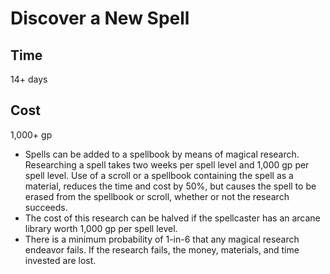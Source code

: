 # Discover a New Spell

## Time
14+ days

## Cost
1,000+ gp

-   Spells can be added to a spellbook by means of magical research. Researching a spell takes two weeks per spell level and 1,000 gp per spell level. Use of a scroll or a spellbook containing the spell as a material, reduces the time and cost by 50%, but causes the spell to be erased from the spellbook or scroll, whether or not the research succeeds.
- The cost of this research can be halved if the spellcaster has an arcane library worth 1,000 gp per spell level.
- There is a minimum probability of 1-in-6 that any magical research endeavor fails. If the research fails, the money, materials, and time invested are lost.